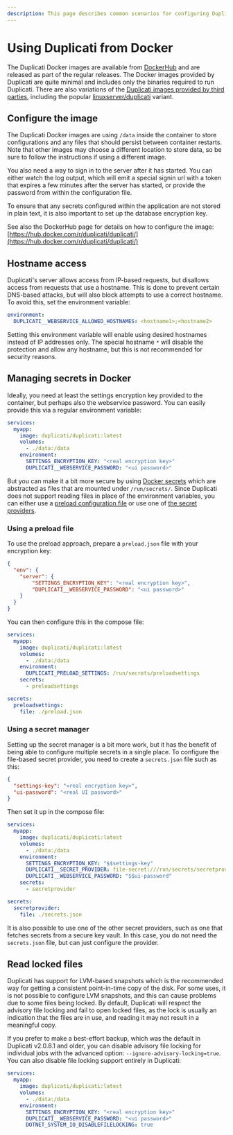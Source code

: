 ```yaml
---
description: This page describes common scenarios for configuring Duplicati with Docker
---
```


# Using Duplicati from Docker

The Duplicati Docker images are available from [DockerHub](https://hub.docker.com/r/duplicati/duplicati) and are released as part of the regular releases. The Docker images provided by Duplicati are quite minimal and includes only the binaries required to run Duplicati. There are also variations of the [Duplicati images provided by third parties](https://hub.docker.com/search?q=duplicati), including the popular [linuxserver/duplicati](https://hub.docker.com/r/linuxserver/duplicati) variant.

## Configure the image

The Duplicati Docker images are using `/data` inside the container to store configurations and any files that should persist between container restarts. Note that other images may choose a different location to store data, so be sure to follow the instructions if using a different image.

You also need a way to sign in to the server after it has started. You can either watch the log output, which will emit a special signin url with a token that expires a few minutes after the server has started, or provide the password from within the configuration file.

To ensure that any secrets configured within the application are not stored in plain text, it is also important to set up the database encryption key.

See also the DockerHub page for details on how to configure the image: [https://hub.docker.com/r/duplicati/duplicati/](https://hub.docker.com/r/duplicati/duplicati/)

## Hostname access

Duplicati's server allows access from IP-based requests, but disallows access from requests that use a hostname. This is done to prevent certain DNS-based attacks, but will also block attempts to use a correct hostname. To avoid this, set the environment variable:

```yaml
environment:
  DUPLICATI__WEBSERVICE_ALLOWED_HOSTNAMES: <hostname1>;<hostname2>
```

Setting this environment variable will enable using desired hostnames instead of IP addresses only. The special hostname `*` will disable the protection and allow any hostname, but this is not recommended for security reasons.

## Managing secrets in Docker

&#x20;Ideally, you need at least the settings encryption key provided to the container, but perhaps also the webservice password. You can easily provide this via a regular environment variable:

```yaml
services:
  myapp:
    image: duplicati/duplicati:latest
    volumes:
      - ./data:/data
    environment:
      SETTINGS_ENCRYPTION_KEY: "<real encryption key>"
      DUPLICATI__WEBSERVICE_PASSWORD: "<ui password>"
```

But you can make it a bit more secure by using [Docker secrets](https://docs.docker.com/compose/how-tos/use-secrets/) which are abstracted as files that are mounted under `/run/secrets/`. Since Duplicati does not support reading files in place of the environment variables, you can either use a [preload configuration file](preload-settings.md) or use one of [the secret providers](using-the-secret-provider/).

### Using a preload file

To use the preload approach, prepare a `preload.json` file with your encryption key:

```json
{
  "env": {
    "server": {
        "SETTINGS_ENCRYPTION_KEY": "<real encryption key>",
        "DUPLICATI__WEBSERVICE_PASSWORD": "<ui password>"
    }
  }
}
```

You can then configure this in the compose file:

```yml
services:
  myapp:
    image: duplicati/duplicati:latest
    volumes:
      - ./data:/data
    environment:
      DUPLICATI_PRELOAD_SETTINGS: /run/secrets/preloadsettings
    secrets:
      - preloadsettings

secrets:
  preloadsettings:
    file: ./preload.json
```

### Using a secret manager <a href="#p-72996-using-a-secret-manager-2" id="p-72996-using-a-secret-manager-2"></a>

Setting up the secret manager is a bit more work, but it has the benefit of being able to configure multiple secrets in a single place. To configure the file-based secret provider, you need to create a `secrets.json` file such as this:

```json
{
  "settings-key": "<real encryption key>",
  "ui-password": "<real UI password>"
}
```

Then set it up in the compose file:

```yml
services:
  myapp:
    image: duplicati/duplicati:latest
    volumes:
      - ./data:/data
    environment:
      SETTINGS_ENCRYPTION_KEY: "$$settings-key"
      DUPLICATI__SECRET_PROVIDER: file-secret:///run/secrets/secretprovider
      DUPLICATI__WEBSERVICE_PASSWORD: "$$ui-password"
    secrets:
      - secretprovider

secrets:
  secretprovider:
    file: ./secrets.json
```

It is also possible to use one of the other secret providers, such as one that fetches secrets from a secure key vault. In this case, you do not need the `secrets.json` file, but can just configure the provider.

## Read locked files

Duplicati has support for LVM-based snapshots which is the recommended way for getting a consistent point-in-time copy of the disk. For some uses, it is not possible to configure LVM snapshots, and this can cause problems due to some files being locked. By default, Duplicati will respect the advisory file locking and fail to open locked files, as the lock is usually an indication that the files are in use, and reading it may not result in a meaningful copy.

If you prefer to make a best-effort backup, which was the default in Duplicati v2.0.8.1 and older, you can disable advisory file locking for individual jobs with the advanced option: `--ignore-advisory-locking=true`. You can also disable file locking support entirely in Duplicati:

```yaml
services:
  myapp:
    image: duplicati/duplicati:latest
    volumes:
      - ./data:/data
    environment:
      SETTINGS_ENCRYPTION_KEY: "<real encryption key>"
      DUPLICATI__WEBSERVICE_PASSWORD: "<ui password>"
      DOTNET_SYSTEM_IO_DISABLEFILELOCKING: true
```

